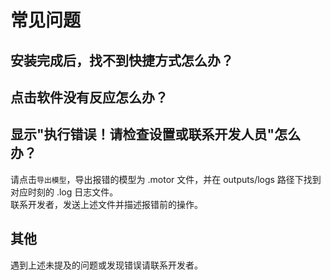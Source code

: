 # 常见问题

## 安装完成后，找不到快捷方式怎么办？

## 点击软件没有反应怎么办？

## 显示"执行错误！请检查设置或联系开发人员"怎么办？
请点击`导出模型`，导出报错的模型为 .motor 文件，并在 outputs/logs 路径下找到对应时刻的 .log 日志文件。<br>
联系开发者，发送上述文件并描述报错前的操作。

## 其他
遇到上述未提及的问题或发现错误请联系开发者。